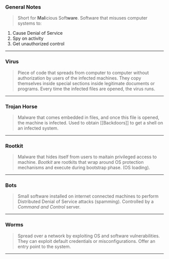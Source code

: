 
### General Notes

> Short for **Mal**icious Soft**ware**.
> Software that misuses computer systems to: 
1. Cause Denial of Service 
2. Spy on activity
3. Get unauthorized control

---

### Virus

> Piece of code that spreads from computer to computer without authorization by users of the infected machines.
> They copy themselves inside special sections inside legitimate documents or programs.
> Every time the infected files are opened, the virus runs.

---

### Trojan Horse

> Malware that comes embedded in files, and once this file is opened, the machine is infected.
> Used to obtain [[Backdoors]] to get a shell on an infected system.

---

### Rootkit

> Malware that hides itself from users to maitain privileged access to machine.
> *Bootkit* are rootkits that wrap around OS protection mechanisms and execute during bootstrap phase. (OS loading).

---

### Bots

> Small software installed on internet connected machines to perform Distributed Denial of Service attacks (spamming).
> Controlled by a *Command and Control* server.

---

### Worms

> Spread over a network by exploiting OS and software vulnerabilities.
> They can exploit default credentials or misconfigurations.
> Offer an entry point to the system.

---

